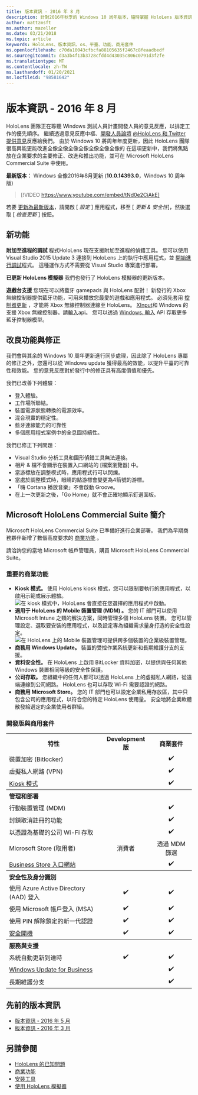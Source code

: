 ```yaml
---
title: 版本資訊 - 2016 年 8 月
description: 針對2016年秋季的 Windows 10 周年版本，隨時掌握 HoloLens 版本資訊。
author: mattzmsft
ms.author: mazeller
ms.date: 03/21/2018
ms.topic: article
keywords: HoloLens、版本資訊、os、平臺、功能、商用套件
ms.openlocfilehash: c70da10043cfbcfa88105635f2467c8feaadbedf
ms.sourcegitcommit: d3a3b4f13b3728cfdd4d43035c806c0791d3f2fe
ms.translationtype: MT
ms.contentlocale: zh-TW
ms.lasthandoff: 01/20/2021
ms.locfileid: "98581642"
---
```

# <a name="release-notes---august-2016"></a>版本資訊 - 2016 年 8 月

HoloLens 團隊正在聆聽 Windows 測試人員計畫開發人員的意見反應，以排定工作的優先順序。 繼續透過意見反應中樞、[開發人員論壇](https://forums.hololens.com) [ @HoloLens 和 Twitter ](https://twitter.com/hololens)[提供意見](/windows/mixed-reality/give-us-feedback)反應給我們。 由於 Windows 10 將周年年度更新，因此 HoloLens 團隊很高興能更能改進全像全像全像全像全像全像全像的 在這項更新中，我們將焦點放在企業要求的主要修正、改進和推出功能，並可在 Microsoft HoloLens Commercial Suite 中使用。

**最新版本：** Windows 全像2016年8月更新 (**10.0.14393.0**，Windows 10 周年版) 

>[!VIDEO https://www.youtube.com/embed/tNd0e2CiAkE]

若要 [更新為最新版本](/windows/mixed-reality/updating-hololens)，請開啟 [ *設定* ] 應用程式，移至 [ *更新 & 安全性*]，然後選取 [ *檢查更新* ] 按鈕。

## <a name="new-features"></a>新功能

**附加至進程的調試** 程式HoloLens 現在支援附加至進程的偵錯工具。 您可以使用 Visual Studio 2015 Update 3 連接到 HoloLens 上的執行中應用程式，並 [開始進行調試](/windows/mixed-reality/develop/platform-capabilities-and-apis/using-visual-studio#debugging-an-installed-or-running-app)程式。 這種運作方式不需要從 Visual Studio 專案進行部署。

**已更新 HoloLens 模擬器** 我們也發行了 HoloLens 模擬器的更新版本。

**遊戲台支援** 您現在可以將藍牙 gamepads 與 HoloLens 配對！ 新發行的 Xbox 無線控制器提供藍牙功能，可用來播放您最愛的遊戲和應用程式。 必須先套用 [控制器更新](https://support.xbox.com/xbox-one/accessories/update-controller-for-stereo-headset-adapter) ，才能將 Xbox 無線控制器連線至 HoloLens。 [XInput](/windows/win32/xinput/xinput-game-controller-apis-portal)和 Windows 的支援 Xbox 無線控制器。請[輸入](/uwp/api/Windows.Gaming.Input)api。 您可以透過 [Windows. 輸入](/uwp/api/Windows.Gaming.Input) API 存取更多藍牙控制器模型。

## <a name="improvements-and-fixes"></a>改良功能與修正

我們會與其余的 Windows 10 周年更新進行同步處理，因此除了 HoloLens 專屬的修正之外，您還可以從 Windows update 獲得最高的效能，以提升平臺的可靠性和效能。 您的意見反應對於發行中的修正具有高度價值和優先。

我們已改善下列體驗：
* 登入體驗。
* 工作場所聯結。
* 裝置電源狀態轉換的電源效率。
* 混合現實的穩定性。
* 藍牙連線能力的可靠性
* 多個應用程式案例中的全息圖持續性。

我們已修正下列問題：
* Visual Studio 分析工具和圖形偵錯工具無法連接。
* 相片 & 檔不會顯示在裝置入口網站的 [檔案瀏覽器] 中。
* 當游標放在調整模式時，應用程式行可以閃爍。
* 當處於調整模式時，眼睛的點游標會變更為4箭號的游標。
* 「嗨 Cortana 播放音樂」不會啟動 Groove。
* 在上一次更新之後，「Go Home」就不會正確地顯示釘選面板。

## <a name="introducing-microsoft-hololens-commercial-suite"></a>Microsoft HoloLens Commercial Suite 簡介

Microsoft HoloLens Commercial Suite 已準備好進行企業部署。 我們為早期商務夥伴新增了數個高度要求的 [商業功能](/windows/mixed-reality/commercial-features) 。

請洽詢您的當地 Microsoft 帳戶管理員，購買 Microsoft HoloLens Commercial Suite。

### <a name="key-commercial-features"></a>重要的商業功能 

* **Kiosk 模式。** 使用 HoloLens kiosk 模式，您可以限制要執行的應用程式，以啟用示範或展示體驗。<br>
  ![在 kiosk 模式中，HoloLens 會直接在您選擇的應用程式中啟動。](images/201608-kioskmode-400px.png)
* **適用于 HoloLens 的 Mobile 裝置管理 (MDM) 。** 您的 IT 部門可以使用 Microsoft Intune 之類的解決方案，同時管理多個 HoloLens 裝置。 您可以管理設定、選取要安裝的應用程式，以及設定專為組織需求量身打造的安全性設定。<br>
  ![在 HoloLens 上的 Mobile 裝置管理可提供跨多個裝置的企業級裝置管理。](images/201608-enterprisemanagement-400px.png)
* **商務用 Windows Update。** 裝置的受控作業系統更新和長期維護分支的支援。
* **資料安全性。** 在 HoloLens 上啟用 BitLocker 資料加密，以提供與任何其他 Windows 裝置相同等級的安全性保護。
* **公司存取。** 您組織中的任何人都可以透過 HoloLens 上的虛擬私人網路，從遠端連線到公司網路。 HoloLens 也可以存取 Wi-Fi 需要認證的網路。
* **商務用 Microsoft Store。** 您的 IT 部門也可以設定企業私用存放區，其中只包含公司的應用程式，以符合您的特定 HoloLens 使用量。 安全地將企業軟體散發給選定的企業使用者群組。

### <a name="development-edition-vs-commercial-suite"></a>開發版與商用套件

<table>
<tr>
<th>特性</th><th>Development 版</th><th>商業套件</th>
</tr><tr>
<td>裝置加密 (Bitlocker) </td><td></td><td style="text-align: center;">✔️</td>
</tr><tr>
<td>虛擬私人網路 (VPN)</td><td></td><td style="text-align: center;">✔️</td>
</tr><tr>
<td><a href="/windows/mixed-reality/develop/platform-capabilities-and-apis/using-the-windows-device-portal#kiosk-mode">Kiosk 模式</a></td><td></td><td style="text-align: center;">✔️</td>
</tr><tr>
<th colspan="3" style="text-align: left;"> 管理和部署</th>
</tr><tr>
<td>行動裝置管理 (MDM)</td><td style="text-align: center;"></td><td style="text-align: center;">✔️</td>
</tr><tr>
<td>封鎖取消註冊的功能</td><td></td><td style="text-align: center;">✔️</td>
</tr><tr>
<td>以憑證為基礎的公司 Wi-Fi 存取</td><td></td><td style="text-align: center;">✔️</td>
</tr><tr>
<td>Microsoft Store (取用者) </td><td style="text-align: center;">消費者</td><td style="text-align: center;">透過 MDM 篩選</td>
</tr><tr>
<td><a href="/microsoft-store/working-with-line-of-business-apps">Business Store 入口網站</a></td><td></td><td style="text-align: center;">✔️</td>
</tr><tr>
<th colspan="3" style="text-align: left;"> 安全性及身分識別</th>
</tr><tr>
<td>使用 Azure Active Directory (AAD) 登入</td><td style="text-align: center;">✔️</td><td style="text-align: center;">✔️</td>
</tr><tr>
<td>使用 Microsoft 帳戶登入 (MSA) </td><td style="text-align: center;">✔️</td><td style="text-align: center;">✔️</td>
</tr><tr>
<td>使用 PIN 解除鎖定的新一代認證</td><td style="text-align: center;">✔️</td><td style="text-align: center;">✔️</td>
</tr><tr>
<td><a href="/windows-hardware/design/device-experiences/oem-secure-boot">安全開機</a></td><td style="text-align: center;">✔️</td><td style="text-align: center;">✔️</td>
</tr><tr>
<th colspan="3" style="text-align: left;"> 服務與支援</th>
</tr><tr>
<td>系統自動更新到達時</td><td style="text-align: center;">✔️</td><td style="text-align: center;">✔️</td>
</tr><tr>
<td><a href="/windows/deployment/update/waas-manage-updates-wufb">Windows Update for Business</a></td><td></td><td style="text-align: center;">✔️</td>
</tr><tr>
<td>長期維護分支</td><td></td><td style="text-align: center;">✔️</td>
</tr>
</table>

## <a name="prior-release-notes"></a>先前的版本資訊
* [版本資訊 - 2016 年 5 月](release-notes-may-2016.md)
* [版本資訊 - 2016 年 3 月](release-notes-march-2016.md)

## <a name="see-also"></a>另請參閱
* [HoloLens 的已知問題](/windows/mixed-reality/hololens-known-issues)
* [商業功能](/windows/mixed-reality/commercial-features)
* [安裝工具](/windows/mixed-reality/develop/install-the-tools)
* [使用 HoloLens 模擬器](/windows/mixed-reality/develop/platform-capabilities-and-apis/using-the-hololens-emulator)